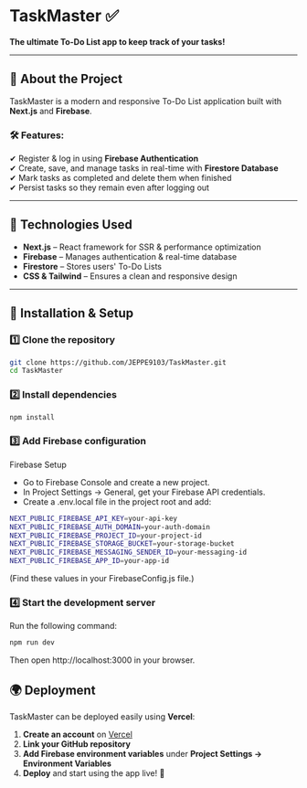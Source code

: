 # TaskMaster ✅  
**The ultimate To-Do List app to keep track of your tasks!**

---

## 📌 About the Project
TaskMaster is a modern and responsive To-Do List application built with **Next.js** and **Firebase**.

### 🛠 Features:
✔ Register & log in using **Firebase Authentication**  
✔ Create, save, and manage tasks in real-time with **Firestore Database**  
✔ Mark tasks as completed and delete them when finished  
✔ Persist tasks so they remain even after logging out  

---

## 🚀 Technologies Used
- **Next.js** – React framework for SSR & performance optimization  
- **Firebase** – Manages authentication & real-time database  
- **Firestore** – Stores users' To-Do Lists  
- **CSS & Tailwind** – Ensures a clean and responsive design  

---

## 🔧 Installation & Setup

### 1️⃣ Clone the repository
```sh
git clone https://github.com/JEPPE9103/TaskMaster.git
cd TaskMaster
```
### 2️⃣ Install dependencies
```sh
npm install
```
### 3️⃣ Add Firebase configuration  

Firebase Setup
- Go to Firebase Console and create a new project.
- In Project Settings → General, get your Firebase API credentials.
- Create a .env.local file in the project root and add:

```sh
NEXT_PUBLIC_FIREBASE_API_KEY=your-api-key
NEXT_PUBLIC_FIREBASE_AUTH_DOMAIN=your-auth-domain
NEXT_PUBLIC_FIREBASE_PROJECT_ID=your-project-id
NEXT_PUBLIC_FIREBASE_STORAGE_BUCKET=your-storage-bucket
NEXT_PUBLIC_FIREBASE_MESSAGING_SENDER_ID=your-messaging-id
NEXT_PUBLIC_FIREBASE_APP_ID=your-app-id
```

(Find these values in your FirebaseConfig.js file.)

### 4️⃣ Start the development server  
Run the following command:

```sh
npm run dev
```
Then open http://localhost:3000 in your browser.

## 🌍 Deployment  
TaskMaster can be deployed easily using **Vercel**:

1. **Create an account** on [Vercel](https://vercel.com/)  
2. **Link your GitHub repository**  
3. **Add Firebase environment variables** under **Project Settings → Environment Variables**  
4. **Deploy** and start using the app live! 🚀  


